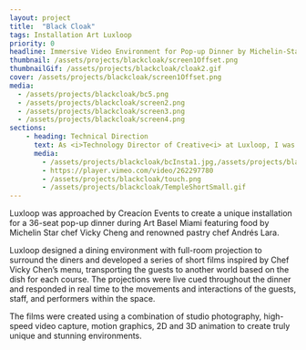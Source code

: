 ```yaml
---
layout: project
title:  "Black Cloak"
tags: Installation Art Luxloop
priority: 0
headline: Immersive Video Environment for Pop-up Dinner by Michelin-Star Chef
thumbnail: /assets/projects/blackcloak/screen1Offset.png
thumbnailGif: /assets/projects/blackcloak/cloak2.gif
cover: /assets/projects/blackcloak/screen1Offset.png
media:
  - /assets/projects/blackcloak/bc5.png
  - /assets/projects/blackcloak/screen2.png
  - /assets/projects/blackcloak/screen3.png
  - /assets/projects/blackcloak/screen4.png
sections:
    - heading: Technical Direction
      text: As <i>Technology Director of Creative<i> at Luxloop, I was responsible for leading pre-visualization, implementing the projection mapping installation, developing a custom real-time media management and queueing solution, and creating some of the 3D graphics for the final run.
      media:
        - /assets/projects/blackcloak/bcInsta1.jpg,/assets/projects/blackcloak/bcInsta2.jpg
        - https://player.vimeo.com/video/262297780
        - /assets/projects/blackcloak/touch.png
        - /assets/projects/blackcloak/TempleShortSmall.gif
---
```

Luxloop was approached by Creacíon Events to create a unique installation for a 36-seat pop-up dinner during Art Basel Miami featuring food by Michelin Star chef Vicky Cheng and renowned pastry chef Andrés Lara.

Luxloop designed a dining environment with full-room projection to surround the diners and developed a series of short films inspired by Chef Vicky Chen’s menu, transporting the guests to another world based on the dish for each course. The projections were live cued throughout the dinner and responded in real time to the movements and interactions of the guests, staff, and performers within the space.

The films were created using a combination of studio photography, high-speed video capture, motion graphics, 2D and 3D animation to create truly unique and stunning environments.


